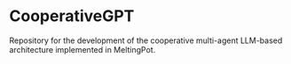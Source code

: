 # CooperativeGPT
Repository for the development of the cooperative multi-agent LLM-based architecture implemented in MeltingPot.
